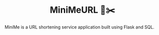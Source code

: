 # <center> MiniMeURL 🔗✂️</center>

MiniMe is a URL shortening service application built using Flask and SQL.
